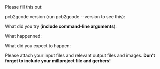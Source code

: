 Please fill this out:

pcb2gcode version (run pcb2gcode --version to see this):

What did you try (**include command-line arguments**):

What happenned:

What did you expect to happen:

Please attach your input files and relevant output files and images.  **Don't forget to include your millproject file and gerbers!**
